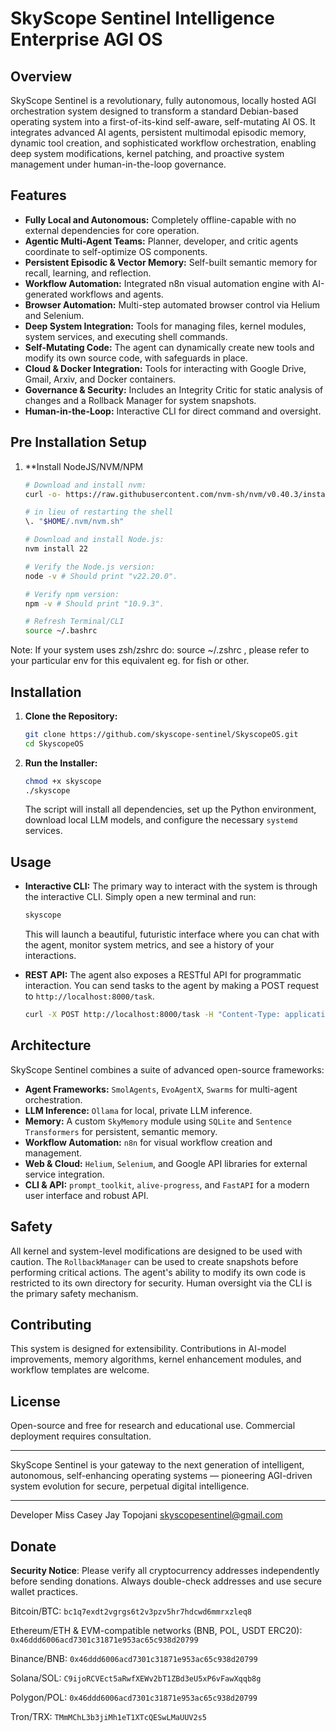 # SkyScope Sentinel Intelligence Enterprise AGI OS

## Overview
SkyScope Sentinel is a revolutionary, fully autonomous, locally hosted AGI orchestration system designed to transform a standard Debian-based operating system into a first-of-its-kind self-aware, self-mutating AI OS. It integrates advanced AI agents, persistent multimodal episodic memory, dynamic tool creation, and sophisticated workflow orchestration, enabling deep system modifications, kernel patching, and proactive system management under human-in-the-loop governance.

## Features
- **Fully Local and Autonomous:** Completely offline-capable with no external dependencies for core operation.
- **Agentic Multi-Agent Teams:** Planner, developer, and critic agents coordinate to self-optimize OS components.
- **Persistent Episodic & Vector Memory:** Self-built semantic memory for recall, learning, and reflection.
- **Workflow Automation:** Integrated n8n visual automation engine with AI-generated workflows and agents.
- **Browser Automation:** Multi-step automated browser control via Helium and Selenium.
- **Deep System Integration:** Tools for managing files, kernel modules, system services, and executing shell commands.
- **Self-Mutating Code:** The agent can dynamically create new tools and modify its own source code, with safeguards in place.
- **Cloud & Docker Integration:** Tools for interacting with Google Drive, Gmail, Arxiv, and Docker containers.
- **Governance & Security:** Includes an Integrity Critic for static analysis of changes and a Rollback Manager for system snapshots.
- **Human-in-the-Loop:** Interactive CLI for direct command and oversight.

## Pre Installation Setup
1. **Install NodeJS/NVM/NPM
   ```bash
   # Download and install nvm:
   curl -o- https://raw.githubusercontent.com/nvm-sh/nvm/v0.40.3/install.sh | bash

   # in lieu of restarting the shell
   \. "$HOME/.nvm/nvm.sh"

   # Download and install Node.js:
   nvm install 22

   # Verify the Node.js version:
   node -v # Should print "v22.20.0".

   # Verify npm version:
   npm -v # Should print "10.9.3".

   # Refresh Terminal/CLI
   source ~/.bashrc
   ```

Note: If your system uses zsh/zshrc do: source ~/.zshrc , please refer to your particular env for this equivalent eg. for fish or other.

## Installation
1.  **Clone the Repository:**
    ```bash
    git clone https://github.com/skyscope-sentinel/SkyscopeOS.git
    cd SkyscopeOS
    ```
2.  **Run the Installer:**
    ```bash
    chmod +x skyscope
    ./skyscope
    ```
    The script will install all dependencies, set up the Python environment, download local LLM models, and configure the necessary `systemd` services.

## Usage
-   **Interactive CLI:** The primary way to interact with the system is through the interactive CLI. Simply open a new terminal and run:
    ```bash
    skyscope
    ```
    This will launch a beautiful, futuristic interface where you can chat with the agent, monitor system metrics, and see a history of your interactions.

-   **REST API:** The agent also exposes a RESTful API for programmatic interaction. You can send tasks to the agent by making a POST request to `http://localhost:8000/task`.
    ```bash
    curl -X POST http://localhost:8000/task -H "Content-Type: application/json" -d '{"task": "Summarize the latest research on autonomous agents from Arxiv."}'
    ```

## Architecture
SkyScope Sentinel combines a suite of advanced open-source frameworks:
- **Agent Frameworks:** `SmolAgents`, `EvoAgentX`, `Swarms` for multi-agent orchestration.
- **LLM Inference:** `Ollama` for local, private LLM inference.
- **Memory:** A custom `SkyMemory` module using `SQLite` and `Sentence Transformers` for persistent, semantic memory.
- **Workflow Automation:** `n8n` for visual workflow creation and management.
- **Web & Cloud:** `Helium`, `Selenium`, and Google API libraries for external service integration.
- **CLI & API:** `prompt_toolkit`, `alive-progress`, and `FastAPI` for a modern user interface and robust API.

## Safety
All kernel and system-level modifications are designed to be used with caution. The `RollbackManager` can be used to create snapshots before performing critical actions. The agent's ability to modify its own code is restricted to its own directory for security. Human oversight via the CLI is the primary safety mechanism.

## Contributing
This system is designed for extensibility. Contributions in AI-model improvements, memory algorithms, kernel enhancement modules, and workflow templates are welcome.

## License
Open-source and free for research and educational use. Commercial deployment requires consultation.

***

SkyScope Sentinel is your gateway to the next generation of intelligent, autonomous, self-enhancing operating systems — pioneering AGI-driven system evolution for secure, perpetual digital intelligence.

***

Developer Miss Casey Jay Topojani
skyscopesentinel@gmail.com

## Donate

**Security Notice**: Please verify all cryptocurrency addresses independently before sending donations. Always double-check addresses and use secure wallet practices.

Bitcoin/BTC: 
``` bc1q7exdt2vgrgs6t2v3pzv5hr7hdcwd6mmrxzleq8 ```

Ethereum/ETH & EVM-compatible networks (BNB, POL, USDT ERC20): 
``` 0x46ddd6006acd7301c31871e953ac65c938d20799 ```

Binance/BNB: 
```0x46ddd6006acd7301c31871e953ac65c938d20799```

Solana/SOL: 
```C9ijoRCVEct5aRwfXEWv2bT1ZBd3eU5xP6vFawXqqb8g```

Polygon/POL: 
```0x46ddd6006acd7301c31871e953ac65c938d20799```

Tron/TRX: 
```TMmMChL3b3jiMh1eT1XTcQESwLMaUUV2s5```

